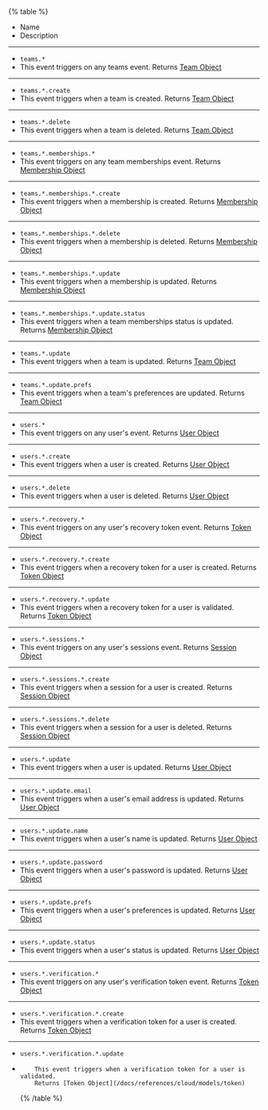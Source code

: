 {% table %}

-   Name
-   Description

---

-   `teams.*`
-   This event triggers on any teams event.
    Returns [Team Object](/docs/references/cloud/models/team)

---

-   `teams.*.create`
-   This event triggers when a team is created.
    Returns [Team Object](/docs/references/cloud/models/team)

---

-   `teams.*.delete`
-   This event triggers when a team is deleted.
    Returns [Team Object](/docs/references/cloud/models/team)

---

-   `teams.*.memberships.*`
-   This event triggers on any team memberships event.
    Returns [Membership Object](/docs/references/cloud/models/membership)

---

-   `teams.*.memberships.*.create`
-   This event triggers when a membership is created.
    Returns [Membership Object](/docs/references/cloud/models/membership)

---

-   `teams.*.memberships.*.delete`
-   This event triggers when a membership is deleted.
    Returns [Membership Object](/docs/references/cloud/models/membership)

---

-   `teams.*.memberships.*.update`
-   This event triggers when a membership is updated.
    Returns [Membership Object](/docs/references/cloud/models/membership)

---

-   `teams.*.memberships.*.update.status`
-   This event triggers when a team memberships status is updated.
    Returns [Membership Object](/docs/references/cloud/models/membership)

---

-   `teams.*.update`
-   This event triggers when a team is updated.
    Returns [Team Object](/docs/references/cloud/models/team)

---

-   `teams.*.update.prefs`
-   This event triggers when a team's preferences are updated.
    Returns [Team Object](/docs/references/cloud/models/team)

---

-   `users.*`
-   This event triggers on any user's event.
    Returns [User Object](/docs/references/cloud/models/user)

---

-   `users.*.create`
-   This event triggers when a user is created.
    Returns [User Object](/docs/references/cloud/models/user)

---

-   `users.*.delete`
-   This event triggers when a user is deleted.
    Returns [User Object](/docs/references/cloud/models/user)

---

-   `users.*.recovery.*`
-   This event triggers on any user's recovery token event.
    Returns [Token Object](/docs/references/cloud/models/token)

---

-   `users.*.recovery.*.create`
-   This event triggers when a recovery token for a user is created.
    Returns [Token Object](/docs/references/cloud/models/token)

---

-   `users.*.recovery.*.update`
-   This event triggers when a recovery token for a user is validated.
    Returns [Token Object](/docs/references/cloud/models/token)

---

-   `users.*.sessions.*`
-   This event triggers on any user's sessions event.
    Returns [Session Object](/docs/references/cloud/models/session)

---

-   `users.*.sessions.*.create`
-   This event triggers when a session for a user is created.
    Returns [Session Object](/docs/references/cloud/models/session)

---

-   `users.*.sessions.*.delete`
-   This event triggers when a session for a user is deleted.
    Returns [Session Object](/docs/references/cloud/models/session)

---

-   `users.*.update`
-   This event triggers when a user is updated.
    Returns [User Object](/docs/references/cloud/models/user)

---

-   `users.*.update.email`
-   This event triggers when a user's email address is updated.
    Returns [User Object](/docs/references/cloud/models/user)

---

-   `users.*.update.name`
-   This event triggers when a user's name is updated.
    Returns [User Object](/docs/references/cloud/models/user)

---

-   `users.*.update.password`
-   This event triggers when a user's password is updated.
    Returns [User Object](/docs/references/cloud/models/user)

---

-   `users.*.update.prefs`
-   This event triggers when a user's preferences is updated.
    Returns [User Object](/docs/references/cloud/models/user)

---

-   `users.*.update.status`
-   This event triggers when a user's status is updated.
    Returns [User Object](/docs/references/cloud/models/user)

---

-   `users.*.verification.*`
-   This event triggers on any user's verification token event.
    Returns [Token Object](/docs/references/cloud/models/token)

---

-   `users.*.verification.*.create`
-   This event triggers when a verification token for a user is created.
    Returns [Token Object](/docs/references/cloud/models/token)

---

-   `users.*.verification.*.update`
-         This event triggers when a verification token for a user is validated.
          Returns [Token Object](/docs/references/cloud/models/token)
    {% /table %}
